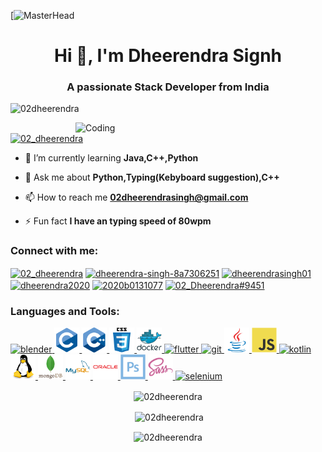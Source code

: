 [![MasterHead](https://wallpaperaccess.com/full/4712240.jpg)
<h1 align="center">Hi 👋, I'm Dheerendra Signh</h1>
<h3 align="center">A passionate Stack Developer from India</h3>


<p align="left"> <img src="https://komarev.com/ghpvc/?username=02dheerendra&label=Profile%20views&color=0e75b6&style=flat" alt="02dheerendra" /> </p>

<img align="right" alt="Coding" width="400" src="https://giffiles.alphacoders.com/207/207963.gif">
<p align="left"> <a href="https://twitter.com/02_dheerendra" target="blank"><img src="https://img.shields.io/twitter/follow/02_dheerendra?logo=twitter&style=for-the-badge" alt="02_dheerendra" /></a> </p>

- 🌱 I’m currently learning **Java,C++,Python**

- 💬 Ask me about **Python,Typing(Kebyboard suggestion),C++**

- 📫 How to reach me **02dheerendrasingh@gmail.com**

- ⚡ Fun fact **I have an typing speed of 80wpm**

<h3 align="left">Connect with me:</h3>
<p align="left">
<a href="https://twitter.com/02_dheerendra" target="blank"><img align="center" src="https://raw.githubusercontent.com/rahuldkjain/github-profile-readme-generator/master/src/images/icons/Social/twitter.svg" alt="02_dheerendra" height="30" width="40" /></a>
<a href="https://linkedin.com/in/dheerendra-singh-8a7306251" target="blank"><img align="center" src="https://raw.githubusercontent.com/rahuldkjain/github-profile-readme-generator/master/src/images/icons/Social/linked-in-alt.svg" alt="dheerendra-singh-8a7306251" height="30" width="40" /></a>
<a href="https://kaggle.com/dheerendrasingh01" target="blank"><img align="center" src="https://raw.githubusercontent.com/rahuldkjain/github-profile-readme-generator/master/src/images/icons/Social/kaggle.svg" alt="dheerendrasingh01" height="30" width="40" /></a>
<a href="https://www.codechef.com/users/dheerendra2020" target="blank"><img align="center" src="https://cdn.jsdelivr.net/npm/simple-icons@3.1.0/icons/codechef.svg" alt="dheerendra2020" height="30" width="40" /></a>
<a href="https://www.hackerrank.com/2020b0131077" target="blank"><img align="center" src="https://raw.githubusercontent.com/rahuldkjain/github-profile-readme-generator/master/src/images/icons/Social/hackerrank.svg" alt="2020b0131077" height="30" width="40" /></a>
<a href="https://discord.gg/02_Dheerendra#9451" target="blank"><img align="center" src="https://raw.githubusercontent.com/rahuldkjain/github-profile-readme-generator/master/src/images/icons/Social/discord.svg" alt="02_Dheerendra#9451" height="30" width="40" /></a>
</p>

<h3 align="left">Languages and Tools:</h3>
<p align="left"> <a href="https://www.blender.org/" target="_blank" rel="noreferrer"> <img src="https://download.blender.org/branding/community/blender_community_badge_white.svg" alt="blender" width="40" height="40"/> </a> <a href="https://www.cprogramming.com/" target="_blank" rel="noreferrer"> <img src="https://raw.githubusercontent.com/devicons/devicon/master/icons/c/c-original.svg" alt="c" width="40" height="40"/> </a> <a href="https://www.w3schools.com/cpp/" target="_blank" rel="noreferrer"> <img src="https://raw.githubusercontent.com/devicons/devicon/master/icons/cplusplus/cplusplus-original.svg" alt="cplusplus" width="40" height="40"/> </a> <a href="https://www.w3schools.com/css/" target="_blank" rel="noreferrer"> <img src="https://raw.githubusercontent.com/devicons/devicon/master/icons/css3/css3-original-wordmark.svg" alt="css3" width="40" height="40"/> </a> <a href="https://www.docker.com/" target="_blank" rel="noreferrer"> <img src="https://raw.githubusercontent.com/devicons/devicon/master/icons/docker/docker-original-wordmark.svg" alt="docker" width="40" height="40"/> </a> <a href="https://flutter.dev" target="_blank" rel="noreferrer"> <img src="https://www.vectorlogo.zone/logos/flutterio/flutterio-icon.svg" alt="flutter" width="40" height="40"/> </a> <a href="https://git-scm.com/" target="_blank" rel="noreferrer"> <img src="https://www.vectorlogo.zone/logos/git-scm/git-scm-icon.svg" alt="git" width="40" height="40"/> </a> <a href="https://www.java.com" target="_blank" rel="noreferrer"> <img src="https://raw.githubusercontent.com/devicons/devicon/master/icons/java/java-original.svg" alt="java" width="40" height="40"/> </a> <a href="https://developer.mozilla.org/en-US/docs/Web/JavaScript" target="_blank" rel="noreferrer"> <img src="https://raw.githubusercontent.com/devicons/devicon/master/icons/javascript/javascript-original.svg" alt="javascript" width="40" height="40"/> </a> <a href="https://kotlinlang.org" target="_blank" rel="noreferrer"> <img src="https://www.vectorlogo.zone/logos/kotlinlang/kotlinlang-icon.svg" alt="kotlin" width="40" height="40"/> </a> <a href="https://www.linux.org/" target="_blank" rel="noreferrer"> <img src="https://raw.githubusercontent.com/devicons/devicon/master/icons/linux/linux-original.svg" alt="linux" width="40" height="40"/> </a> <a href="https://www.mongodb.com/" target="_blank" rel="noreferrer"> <img src="https://raw.githubusercontent.com/devicons/devicon/master/icons/mongodb/mongodb-original-wordmark.svg" alt="mongodb" width="40" height="40"/> </a> <a href="https://www.mysql.com/" target="_blank" rel="noreferrer"> <img src="https://raw.githubusercontent.com/devicons/devicon/master/icons/mysql/mysql-original-wordmark.svg" alt="mysql" width="40" height="40"/> </a> <a href="https://www.oracle.com/" target="_blank" rel="noreferrer"> <img src="https://raw.githubusercontent.com/devicons/devicon/master/icons/oracle/oracle-original.svg" alt="oracle" width="40" height="40"/> </a> <a href="https://www.photoshop.com/en" target="_blank" rel="noreferrer"> <img src="https://raw.githubusercontent.com/devicons/devicon/master/icons/photoshop/photoshop-line.svg" alt="photoshop" width="40" height="40"/> </a> <a href="https://sass-lang.com" target="_blank" rel="noreferrer"> <img src="https://raw.githubusercontent.com/devicons/devicon/master/icons/sass/sass-original.svg" alt="sass" width="40" height="40"/> </a> <a href="https://www.selenium.dev" target="_blank" rel="noreferrer"> <img src="https://raw.githubusercontent.com/detain/svg-logos/780f25886640cef088af994181646db2f6b1a3f8/svg/selenium-logo.svg" alt="selenium" width="40" height="40"/> </a> </p>

<p align="center"><img align="center" src="https://github-readme-stats.vercel.app/api/top-langs?username=02dheerendra&show_icons=true&locale=en&layout=compact" alt="02dheerendra" /></p>

<p align="center">&nbsp;<img align="center" src="https://github-readme-stats.vercel.app/api?username=02dheerendra&show_icons=true&locale=en" alt="02dheerendra" /></p>

<p align="center"><img align="center" src="https://github-readme-streak-stats.herokuapp.com/?user=02dheerendra&" alt="02dheerendra" /></p>
